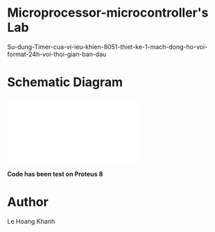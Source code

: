 # Microprocessor-microcontroller's Lab
Su-dung-Timer-cua-vi-ieu-khien-8051-thiet-ke-1-mach-dong-ho-voi-format-24h-voi-thoi-gian-ban-dau

# Schematic Diagram
![Schematic](Lab4.PDF)

**Code has been test on Proteus 8**

# Author 
Le Hoang Khanh
